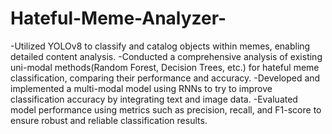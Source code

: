 # Hateful-Meme-Analyzer-
-Utilized YOLOv8 to classify and catalog objects within memes, enabling detailed content analysis.
-Conducted a comprehensive analysis of existing uni-modal methods(Random Forest, Decision Trees, etc.) for
hateful meme classification, comparing their performance and accuracy.
-Developed and implemented a multi-modal model using RNNs to try to improve classification accuracy by
integrating text and image data.
-Evaluated model performance using metrics such as precision, recall, and F1-score to ensure robust and reliable
classification results. 
